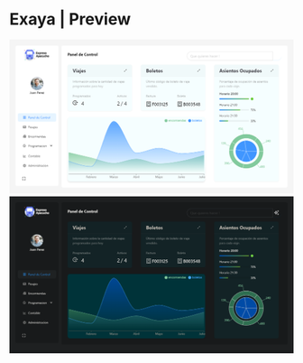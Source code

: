 # Exaya | Preview
<img align="left" alt="light-mode"  src="/public/repo-cover-light.png">
<img align="left" alt="darl-mode"  src="/public/repo-cover-dark.png">
